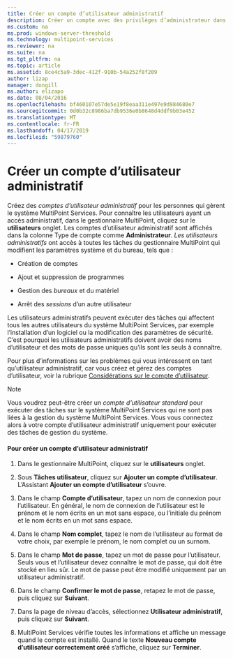 ```yaml
---
title: Créer un compte d’utilisateur administratif
description: Créer un compte avec des privilèges d’administrateur dans MultiPoint Services
ms.custom: na
ms.prod: windows-server-threshold
ms.technology: multipoint-services
ms.reviewer: na
ms.suite: na
ms.tgt_pltfrm: na
ms.topic: article
ms.assetid: 8ce4c5a9-3dec-412f-910b-54a252f8f209
author: lizap
manager: dongill
ms.author: elizapo
ms.date: 08/04/2016
ms.openlocfilehash: bf460107e57de5e19f8eaa311e497e9d984680e7
ms.sourcegitcommit: 0d0b32c8986ba7db9536e0b8648d4ddf9b03e452
ms.translationtype: MT
ms.contentlocale: fr-FR
ms.lasthandoff: 04/17/2019
ms.locfileid: "59879760"
---
```

# <a name="create-an-administrative-user-account"></a>Créer un compte d’utilisateur administratif
Créez des *comptes d’utilisateur administratif* pour les personnes qui gèrent le système MultiPoint Services. Pour connaître les utilisateurs ayant un accès administratif, dans le gestionnaire MultiPoint, cliquez sur le **utilisateurs** onglet. Les comptes d’utilisateur administratif sont affichés dans la colonne Type de compte comme **Administrateur**. *Les utilisateurs administratifs* ont accès à toutes les tâches du gestionnaire MultiPoint qui modifient les paramètres système et du bureau, tels que :  
  
-   Création de comptes  
  
-   Ajout et suppression de programmes  
  
-   Gestion des *bureaux* et du matériel  
  
-   Arrêt des *sessions* d’un autre utilisateur  
  
Les utilisateurs administratifs peuvent exécuter des tâches qui affectent tous les autres utilisateurs du système MultiPoint Services, par exemple l’installation d’un logiciel ou la modification des paramètres de sécurité. C’est pourquoi les utilisateurs administratifs doivent avoir des noms d’utilisateur et des mots de passe uniques qu’ils sont les seuls à connaître.  
  
Pour plus d’informations sur les problèmes qui vous intéressent en tant qu’utilisateur administratif, car vous créez et gérez des comptes d’utilisateur, voir la rubrique [Considérations sur le compte d’utilisateur](User-Account-Considerations.md).  
  
> [!NOTE]  
> Vous voudrez peut-être créer un *compte d’utilisateur standard* pour exécuter des tâches sur le système MultiPoint Services qui ne sont pas liées à la gestion du système MultiPoint Services. Vous vous connectez alors à votre compte d’utilisateur administratif uniquement pour exécuter des tâches de gestion du système.  
  
#### <a name="to-create-an-administrative-user-account"></a>Pour créer un compte d’utilisateur administratif  
  
1.  Dans le gestionnaire MultiPoint, cliquez sur le **utilisateurs** onglet.  
  
2.  Sous **Tâches utilisateur**, cliquez sur **Ajouter un compte d’utilisateur**. L’Assistant **Ajouter un compte d’utilisateur** s’ouvre.  
  
3.  Dans le champ **Compte d’utilisateur**, tapez un nom de connexion pour l’utilisateur. En général, le nom de connexion de l’utilisateur est le prénom et le nom écrits en un mot sans espace, ou l’initiale du prénom et le nom écrits en un mot sans espace.  
  
4.  Dans le champ **Nom complet**, tapez le nom de l’utilisateur au format de votre choix, par exemple le prénom, le nom complet ou un surnom.  
  
5.  Dans le champ **Mot de passe**, tapez un mot de passe pour l’utilisateur. Seuls vous et l’utilisateur devez connaître le mot de passe, qui doit être stocké en lieu sûr. Le mot de passe peut être modifié uniquement par un utilisateur administratif.  
  
6.  Dans le champ **Confirmer le mot de passe**, retapez le mot de passe, puis cliquez sur **Suivant**.  
  
7.  Dans la page de niveau d’accès, sélectionnez **Utilisateur administratif**, puis cliquez sur **Suivant**.  
  
8.  MultiPoint Services vérifie toutes les informations et affiche un message quand le compte est installé. Quand le texte **Nouveau compte d’utilisateur correctement créé** s’affiche, cliquez sur **Terminer**.  
